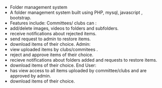 - Folder management system
- A folder management system built using PHP, mysql, javascript , bootstrap.
- Features include: Committees/ clubs can :
- add/delete images, videos to folders and subfolders.
-	receive notifications about rejected items.
- send request to admin to restore items.
- download items of their choice.
Admin:
-	view uploaded items by clubs/commitees .
- reject and approve items of their choice.
-	recieve notifications about folders added and requests to restore items.
-	download items of their choice.
End User:
-	has view access to all items uploaded by committee/clubs and are approved by admin.
-	download items of their choice.
